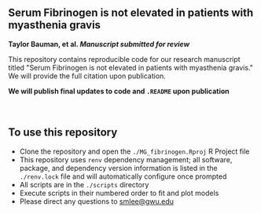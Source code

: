 ## Serum Fibrinogen is not elevated in patients with myasthenia gravis

<strong>Taylor Bauman, et al. <em>Manuscript submitted for review</em></strong>

This repository contains reproducible code for our research manuscript titled "Serum Fibrinogen is not elevated in patients with myasthenia gravis." We will provide the full citation upon publication.

<strong>We will publish final updates to code and `.README` upon publication</strong>
<br>  
<br>  

## To use this repository

- Clone the repository and open the `./MG_fibrinogen.Rproj` R Project file
- This repository uses `renv` dependency management; all software, package, and dependency version information is listed in the `./renv.lock` file and will automatically configure once prompted
- All scripts are in the `./scripts` directory
- Execute scripts in their numbered order to fit and plot models
- Please direct any questions to smlee@gwu.edu
<br>  
<br> 
